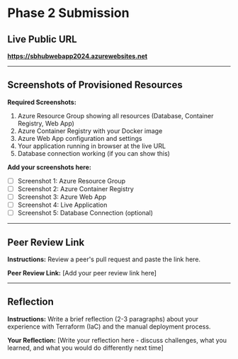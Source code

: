 # Phase 2 Submission

## Live Public URL

**https://sbhubwebapp2024.azurewebsites.net**

---

## Screenshots of Provisioned Resources

**Required Screenshots:**
1. Azure Resource Group showing all resources (Database, Container Registry, Web App)
2. Azure Container Registry with your Docker image
3. Azure Web App configuration and settings
4. Your application running in browser at the live URL
5. Database connection working (if you can show this)

**Add your screenshots here:**
- [ ] Screenshot 1: Azure Resource Group
- [ ] Screenshot 2: Azure Container Registry  
- [ ] Screenshot 3: Azure Web App
- [ ] Screenshot 4: Live Application
- [ ] Screenshot 5: Database Connection (optional)

---

## Peer Review Link

**Instructions:** Review a peer's pull request and paste the link here.

**Peer Review Link:** [Add your peer review link here]

---

## Reflection

**Instructions:** Write a brief reflection (2-3 paragraphs) about your experience with Terraform (IaC) and the manual deployment process.

**Your Reflection:**
[Write your reflection here - discuss challenges, what you learned, and what you would do differently next time] 